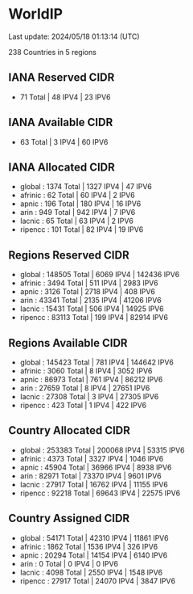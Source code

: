 # WorldIP

Last update: 2024/05/18 01:13:14 (UTC)

238 Countries in 5 regions

## IANA Reserved CIDR

- 71 Total | 48 IPV4 | 23 IPV6

## IANA Available CIDR

- 63 Total | 3 IPV4 | 60 IPV6

## IANA Allocated CIDR

- global : 1374 Total | 1327 IPV4 | 47 IPV6
- afrinic : 62 Total | 60 IPV4 | 2 IPV6
- apnic : 196 Total | 180 IPV4 | 16 IPV6
- arin : 949 Total | 942 IPV4 | 7 IPV6
- lacnic : 65 Total | 63 IPV4 | 2 IPV6
- ripencc : 101 Total | 82 IPV4 | 19 IPV6

## Regions Reserved CIDR

- global : 148505 Total | 6069 IPV4 | 142436 IPV6
- afrinic : 3494 Total | 511 IPV4 | 2983 IPV6
- apnic : 3126 Total | 2718 IPV4 | 408 IPV6
- arin : 43341 Total | 2135 IPV4 | 41206 IPV6
- lacnic : 15431 Total | 506 IPV4 | 14925 IPV6
- ripencc : 83113 Total | 199 IPV4 | 82914 IPV6

## Regions Available CIDR

- global : 145423 Total | 781 IPV4 | 144642 IPV6
- afrinic : 3060 Total | 8 IPV4 | 3052 IPV6
- apnic : 86973 Total | 761 IPV4 | 86212 IPV6
- arin : 27659 Total | 8 IPV4 | 27651 IPV6
- lacnic : 27308 Total | 3 IPV4 | 27305 IPV6
- ripencc : 423 Total | 1 IPV4 | 422 IPV6

## Country Allocated CIDR

- global : 253383 Total | 200068 IPV4 | 53315 IPV6
- afrinic : 4373 Total | 3327 IPV4 | 1046 IPV6
- apnic : 45904 Total | 36966 IPV4 | 8938 IPV6
- arin : 82971 Total | 73370 IPV4 | 9601 IPV6
- lacnic : 27917 Total | 16762 IPV4 | 11155 IPV6
- ripencc : 92218 Total | 69643 IPV4 | 22575 IPV6

## Country Assigned CIDR

- global : 54171 Total | 42310 IPV4 | 11861 IPV6
- afrinic : 1862 Total | 1536 IPV4 | 326 IPV6
- apnic : 20294 Total | 14154 IPV4 | 6140 IPV6
- arin : 0 Total | 0 IPV4 | 0 IPV6
- lacnic : 4098 Total | 2550 IPV4 | 1548 IPV6
- ripencc : 27917 Total | 24070 IPV4 | 3847 IPV6
